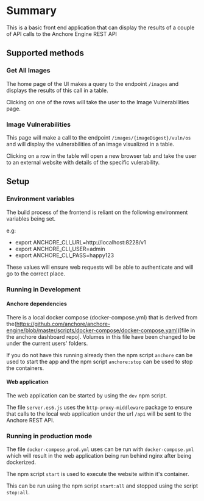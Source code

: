 
# Summary
This is a basic front end application that can display the results of a couple of API calls to the Anchore Engine REST API

## Supported methods
### Get All Images
The home page of the UI makes a query to the endpoint `/images` and displays the results of this call in a table.

Clicking on one of the rows will take the user to the Image Vulnerabilities page.

### Image Vulnerabilities
This page will make a call to the endpoint `/images/{imageDigest}/vuln/os` and will display the vulnerabilities of an image visualized in a table.

Clicking on a row in the table will open a new browser tab and take the user to an external website with details of the specific vulerability.

## Setup
### Environment variables
The build process of the frontend is reliant on the following environment variables being set.

e.g:
- export ANCHORE_CLI_URL=http://localhost:8228/v1
- export ANCHORE_CLI_USER=admin
- export ANCHORE_CLI_PASS=happy123

These values will ensure web requests will be able to authenticate and will go to the correct place.

### Running in Development
#### Anchore dependencies
There is a local docker compose (docker-compose.yml) that is derived from the(https://github.com/anchore/anchore-engine/blob/master/scripts/docker-compose/docker-compose.yaml)[file in the anchore dashboard repo]. Volumes in this file have been changed to be under the current users' folders.

If you do not have this running already then the npm script `anchore` can be used to start the app and the npm script `anchore:stop` can be used to stop the containers.

#### Web application
The web application can be started by using the `dev` npm script.

The file `server.es6.js` uses the `http-proxy-middleware` package to ensure that calls to the local web application under the url `/api` will be sent to the Anchore REST API.
### Running in production mode
The file `docker-compose.prod.yml` uses can be run with `docker-compose.yml` which will result in the web application being run behind nginx after being dockerized.

The npm script `start` is used to execute the website within it's container.

This can be run using the npm script `start:all` and stopped using the script `stop:all`.